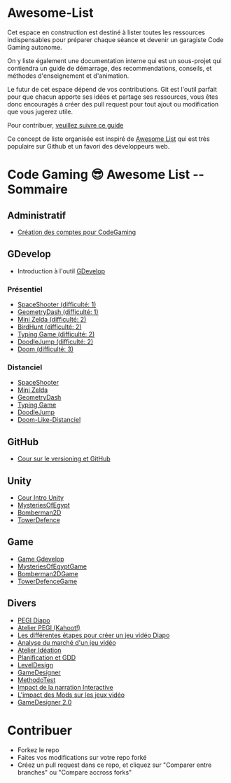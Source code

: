 # Awesome-List

Cet espace en construction est destiné à lister toutes les ressources indispensables pour préparer chaque séance et devenir un garagiste Code Gaming autonome.

On y liste également une documentation interne qui est un sous-projet qui contiendra un guide de démarrage, des recommendations, conseils, et méthodes d'enseignement et d'animation.

Le futur de cet espace dépend de vos contributions. Git est l'outil parfait pour que chacun apporte ses idées et partage ses ressources, vous êtes donc encouragés à créer des pull request pour tout ajout ou modification que vous jugerez utile.

Pour contribuer, [veuillez suivre ce guide](#contribuer)

Ce concept de liste organisée est inspiré de [Awesome List](https://github.com/sindresorhus/awesome) qui est très populaire sur Github et un favori des développeurs web.

# Code Gaming 😎 Awesome List -- Sommaire

## Administratif

- [Création des comptes pour CodeGaming](https://github.com/g404-code-gaming/CreationCompteCodeGaming)

## GDevelop

 - Introduction à l'outil [GDevelop](#GDevelop)
### Présentiel
 - [SpaceShooter (difficulté: 1)](https://github.com/g404-code-gaming/SpaceShooter_CodeGaming)
 - [GeometryDash (difficulté: 1)](https://github.com/g404-code-gaming/GeometryDash_CodeGaming)
 - [Mini Zelda (difficulté: 2)](https://github.com/g404-code-gaming/Zelda-Like-CodeGaming)
 - [BirdHunt (difficulté: 2)](https://github.com/g404-code-gaming/BirdHunt)
 - [Typing Game (difficulté: 2)](https://github.com/g404-code-gaming/TypingGame)
 - [DoodleJump (difficulté: 2)](https://github.com/g404-code-gaming/Doodle-Jump-Like)
 - [Doom (difficulté: 3)](https://github.com/g404-code-gaming/DoomLike_CodeGaming)

 ### Distanciel
 - [SpaceShooter](https://github.com/g404-code-gaming/SpaceShooterDistanciel)
 - [Mini Zelda](https://github.com/g404-code-gaming/ZeldaDistanciel)
 - [GeometryDash](https://github.com/g404-code-gaming/GeometryDashDistanciel)
 - [Typing Game](https://github.com/g404-code-gaming/TypingGameDistanciel)
 - [DoodleJump](https://github.com/g404-code-gaming/Doodle-Jump-Distanciel)
 - [Doom-Like-Distanciel](https://github.com/g404-code-gaming/Doom-Like-Distanciel)

## GitHub

 - [Cour sur le versioning et GitHub](https://github.com/g404-code-gaming/Cours-Versioning-GitHub/tree/main)


## Unity

 - [Cour Intro Unity](https://github.com/g404-code-gaming/Cour-Intro-Unity)
 - [MysteriesOfEgypt](https://github.com/g404-code-gaming/MysteriesOfEgypt)
 - [Bomberman2D](https://github.com/g404-code-gaming/Bomberman2D/tree/main/Création-Du-Jeu)
 - [TowerDefence](https://github.com/g404-code-gaming/TowerDefence)

## Game
- [Game Gdevelop](https://drive.google.com/drive/folders/1fKLuz-IW2wEa0GKOQtvs3wpEfYmaHTyh)
- [MysteriesOfEgyptGame](https://github.com/g404-code-gaming/MysteriesOfEgyptGame)
- [Bomberman2DGame](https://github.com/g404-code-gaming/Bomberman2DGame)
- [TowerDefenceGame](https://github.com/g404-code-gaming/TowerDefenceGame)

## Divers

 - [PEGI Diapo](https://docs.google.com/presentation/d/1Gk98aRqTVBGvoG72nRFTbzsaAk6FrBno7NBpBULBJLI/edit#slide=id.g260c9f4d6eb_0_0)
 - [Atelier PEGI (Kahoot!)](https://create.kahoot.it/share/atelier-pegi/04e7a851-f21d-4383-b710-853041826f14)
 - [Les différentes étapes pour créer un jeu vidéo Diapo](https://docs.google.com/presentation/d/1QYttBEUXxV8z1SkGnxEV128GFIyC5pQs8lUqcrbQ_Z0/edit#slide=id.g260c9f4d6eb_0_32)
 - [Analyse du marché d'un jeu vidéo](https://docs.google.com/presentation/d/1D7r2RBZOikhWSURqnx-An3YgcbL6Q-Y3CBuvGmEg3YE/edit#slide=id.g260c9f4d6eb_0_0)
 - [Atelier Idéation](https://docs.google.com/presentation/d/1ckUPDCtiEqG1isUnZLHKi6-qWBxeeDbdmxZebRYT8C0/edit#slide=id.g260c9f4d6eb_0_0) 
 - [Planification et GDD](https://docs.google.com/presentation/d/1PUgHhzh8BHJMqLmBzIhaqJTye0G08-8oOYiy6McQBa0/edit#slide=id.g260c9f4d6eb_0_0)
 - [LevelDesign](https://docs.google.com/presentation/d/1TVOG5mHLvqOHfiQdj5TcNJFE3cqA1Tn_7630uMcSi9M/edit#slide=id.g260c9f4d6eb_0_0)
 - [GameDesigner](https://docs.google.com/presentation/d/11CMG61NzNfgFLMnxdNecwpzMvLK9B9rLOK_le2NNXEM/edit#slide=id.g260c9f4d6eb_0_0)
 - [MethodoTest](https://docs.google.com/presentation/d/1wsStZfm1KTXvRUcWLJdZgWLLjbzykceKpTb6BW1n5-w/edit#slide=id.g260c9f4d6eb_0_0)
 - [Impact de la narration Interactive](https://docs.google.com/presentation/d/17bLVi8QgX4ioTiN0U-0IX077lDgf3pctmnfcjhd6IGQ/edit#slide=id.g29fbc71d577_0_21)
 - [L'impact des Mods sur les jeux vidéo](https://docs.google.com/presentation/d/1Y_PWQPoMvTyGyPRKZbBct0pJZqt1uzRkg608LzSQH_k/edit)
 - [GameDesigner 2.0](https://docs.google.com/presentation/d/1J281-4hROM9Q5Hw3xUc3r_uBqBQBrlZ9L6QvQ-ugdP8/edit?slide=id.g260c9f4d6eb_0_0#slide=id.g260c9f4d6eb_0_0)

# Contribuer

- Forkez le repo
- Faites vos modifications sur votre repo forké
- Créez un pull request dans ce repo, et cliquez sur "Comparer entre branches" ou "Compare accross forks"
